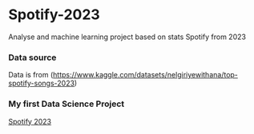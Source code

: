 # Spotify-2023
Analyse and machine learning project based on stats Spotify from 2023
### Data source
Data is from (https://www.kaggle.com/datasets/nelgiriyewithana/top-spotify-songs-2023)
### My first Data Science Project
[Spotify 2023](https://github.com/ad-mz/Python-Jupyter/blob/main/case_study.ipynb](https://github.com/Bartek21371/Spotify-2023/blob/main/Spotify2023-Most-Streamed.ipynb)https://github.com/Bartek21371/Spotify-2023/blob/main/Spotify2023-Most-Streamed.ipynb)
